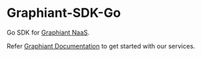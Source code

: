 # Graphiant-SDK-Go
Go SDK for [Graphiant NaaS](https://www.graphiant.com).

Refer [Graphiant Documentation](https://docs.graphiant.com/) to get started with our services.
